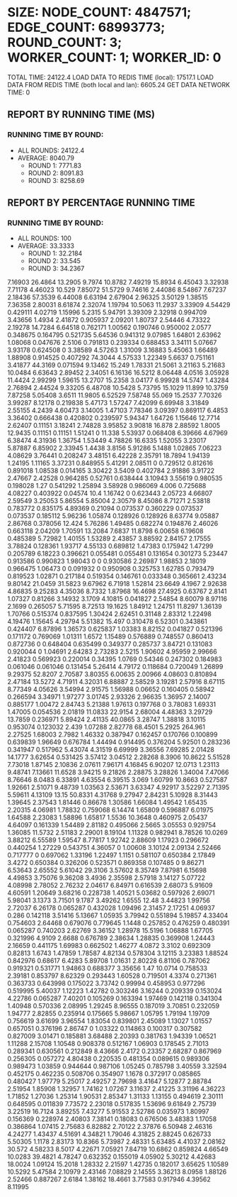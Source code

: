 
# SIZE: NODE_COUNT: 4847571; EDGE_COUNT: 68993773; ROUND_COUNT: 3; WORKER_COUNT: 1; WORKER_ID: 0
 TOTAL TIME: 24122.4
 LOAD DATA TO REDIS TIME (local): 17517.1
 LOAD DATA FROM REDIS TIME (both local and lan): 6605.24
 GET DATA NETWORK TIME: 0

## REPORT BY RUNNING TIME (MS)

 ### RUNNING TIME BY ROUND:

  + ALL ROUNDS: 24122.4
  + AVERAGE: 8040.79
     + ROUND 1: 7771.83
     + ROUND 2: 8091.83
     + ROUND 3: 8258.69

## REPORT BY PERCENTAGE RUNNING TIME

 ### RUNNING TIME BY ROUND:

  + ALL ROUNDS: 100
  + AVERAGE: 33.3333
     + ROUND 1: 32.2184
     + ROUND 2: 33.545
     + ROUND 3: 34.2367

7.16903 26.4864 13.2905 9.7974 10.8782 7.49219 15.8934 6.45043 3.32938 7.71178 4.46023 10.529 7.85072 51.5729 9.74616 2.44086 8.54867 7.67237 2.18436 57.3539 6.44008 6.63194 2.67904 2.96325 3.50129 1.38515 7.36358 2.80031 8.61874 2.32074 1.19794 10.5063 11.2937 3.33909 4.54429 0.429111 4.02719 1.15996 5.2315 5.94791 3.39309 2.32918 0.994709 3.43656 1.4934 2.41872 0.905937 2.09201 1.80737 2.54446 4.73322 2.19278 14.7284 6.64518 0.762171 1.00562 0.190746 0.950002 2.0577 0.348675 0.164795 0.521735 5.64536 0.941312 9.07985 1.64801 2.63962 1.08068 0.047676 2.5106 0.791813 0.239334 0.688453 3.34111 5.07667 3.93178 0.624508 0 3.38589 4.57263 1.31009 3.16883 5.45063 1.66489 1.88908 0.914525 0.407292 74.3044 4.57533 1.22349 5.6637 0.751161 3.41877 44.3169 0.071594 9.13462 15.249 1.78331 21.5061 3.21163 5.21683 10.0484 6.63643 2.89452 2.34051 6.16136 16.5212 8.06448 4.0516 3.05928 11.4424 2.99299 1.59615 13.2707 15.2358 3.04177 6.99928 14.5747 1.43284 2.76894 2.44524 9.33205 6.48708 10.5428 5.73795 15.1029 11.899 10.3759 7.87258 5.05408 3.6511 11.9805 6.52529 7.58748 55.069 15.2537 7.70326 3.99287 8.12178 0.219838 5.47173 1.57247 7.42099 6.69948 3.31849 2.55155 4.2439 4.60473 3.14005 1.47103 7.78346 3.09397 0.869117 6.4853 3.36402 0.666438 0.420802 0.239597 5.94347 1.64726 1.15646 12.7714 2.62407 0.11151 3.18241 2.74828 3.95852 3.90818 16.878 2.88592 1.8005 12.9435 0.11151 0.11151 1.51241 0 11.338 5.53937 0.068408 6.39666 4.67969 6.38474 4.31936 1.36754 1.53449 4.78826 16.6335 1.52055 3.23017 5.87887 6.85902 2.33945 1.4438 3.8156 5.91286 5.1488 1.02865 7.06223 4.08629 3.76441 0.208247 3.48151 6.42228 2.35791 18.7894 1.94139 1.24195 1.11165 3.37231 0.848955 5.41291 2.08511 0 0.729512 0.812616 0.891018 1.08538 0.014165 3.30422 3.5409 0.402784 2.91886 3.91722 2.47667 2.42528 0.964285 0.52761 0.638444 3.10943 3.55619 0.980535 0.198028 1.27 0.541292 1.25894 3.58928 0.986069 4.006 0.725688 4.08227 0.403922 0.04574 10.4 1.16742 0 0.623443 2.05723 4.66807 2.59549 3.25053 5.86554 5.85004 2.30579 8.45086 8.71271 2.53818 0.783772 0.835175 4.89369 0.21094 0.073537 0.360229 0.073537 0.073537 0.185112 5.96236 1.05874 0.128926 0.128926 8.63774 9.05887 2.86768 0.378056 12.424 5.76286 1.49485 0.682274 0.194876 2.46026 0.663118 2.04209 1.70591 13.2084 7.6837 11.8798 6.00658 6.19608 0.485389 5.72982 1.40155 1.53289 2.43857 3.88592 2.84157 2.17555 3.78824 0.128361 1.93717 4.55133 0.689812 1.47383 0.175942 1.47299 0.205789 6.18223 0.396621 0.055481 0.055481 0.131654 0.301273 5.23447 0.913586 0.990823 1.98043 0 0 0.930586 2.26987 1.98853 2.18019 0.966475 1.06473 0 0.091932 0 0.950908 0.325753 1.62785 0.793479 0.819523 1.02871 0.217184 0.519354 0.146761 0.033348 0.365661 2.43234 9.80142 21.0459 31.5823 9.67962 6.71918 1.52814 23.6649 4.1967 2.92638 4.86835 9.25283 4.35036 8.7332 1.87968 16.4698 27.4925 0.63767 2.8141 1.07327 0.81266 3.14932 3.1709 4.10815 0.041827 2.54854 8.60079 8.97116 2.1699 0.265057 5.71595 8.72513 19.1625 1.84912 1.24751 11.8297 1.36139 1.70766 0.515374 0.837595 1.30424 2.62451 0.31148 2.83312 1.22498 4.19476 1.15645 4.29794 5.51382 15.497 0.310478 6.52301 0.343861 0.424407 6.87896 1.36573 0.625837 1.03383 8.82152 0.041827 0.521396 0.171172 0.769069 1.01311 1.6572 1.15489 0.576889 0.748557 0.860413 0.872736 0 0.648404 0.635499 0.349377 0.285737 3.84721 0.131083 0.920044 0 1.04691 2.64283 2.73283 2.5215 1.90602 4.95959 2.99666 2.41823 0.569923 0.220014 0.34395 1.0769 0.54346 0.247302 0.184983 0.061046 0.061046 0.131454 5.26414 4.79172 0.118684 0.720049 1.26899 9.29375 52.8207 2.70587 3.80355 6.00635 2.00966 4.08603 0.810894 2.47184 13.5272 4.71911 4.32031 6.88887 2.58529 3.19281 2.57916 8.67115 8.77349 4.05626 3.54994 2.91575 1.56988 0.06652 0.160405 0.58942 0.266594 3.34971 1.97277 3.01745 2.93326 2.96635 1.36957 2.14007 0.885177 1.00472 2.84743 5.21388 1.97613 0.197768 0 3.78083 1.69331 1.47005 0.054536 2.01819 11.0833 22.9154 2.68004 4.48363 3.29729 13.7859 0.236971 5.89424 2.41135 40.0865 3.28747 1.38818 3.10115 0.953074 0.123032 2.439 1.07288 2.82778 68.4501 5.2925 264.961 2.27525 1.68003 2.7982 1.46332 0.387947 0.162457 0.170766 0.100899 0.639839 1.96649 0.676784 1.44494 0.914495 0.376204 5.92501 0.283236 0.341947 0.517962 5.43074 4.31519 6.69999 3.36556 7.69285 2.01428 14.1777 3.62654 0.531425 3.57412 3.04512 2.28268 8.3906 10.8622 5.51528 7.73018 1.87145 2.10836 2.07611 7.96171 4.16845 6.90207 12.0713 1.23113 9.48741 7.13661 11.6528 3.94215 9.21826 2.28875 3.28826 1.34004 7.47066 8.76646 8.0483 6.33891 4.63554 6.39515 3.069 1.60799 10.8663 0.527587 1.92661 2.51071 9.48739 1.03563 2.53671 3.63347 4.92917 3.52297 2.71395 5.59611 4.13109 13.15 50.8331 4.31768 9.27947 2.84231 5.10928 8.31443 1.39645 2.37543 1.81446 0.86678 1.30586 1.66084 1.49542 1.65435 2.20315 4.06981 1.78832 0.759068 6.14474 1.65809 0.596887 6.01975 1.64588 2.23083 1.58896 1.65817 1.5536 10.3648 0.460975 2.05437 4.64097 0.161339 1.54489 2.81182 0.495066 2.5665 3.05553 0.929754 1.36085 11.5732 2.51183 2.29001 8.19104 1.11328 0.982941 8.78526 10.0269 3.88212 6.55589 1.59547 8.77817 1.92742 2.88609 1.17923 0.296672 0.440254 1.27229 0.543751 4.36057 0 1.00608 3.10124 2.09134 2.52466 0.717777 0 0.697062 1.33196 1.22497 1.1151 0.581107 0.650384 2.17849 3.4272 0.650384 0.326206 0.523571 0.869358 0.107485 0 9.86271 6.53643 2.65552 5.61042 29.3106 3.57602 8.35749 7.87981 6.15698 4.49853 3.75076 9.36208 3.4936 2.35598 2.57918 3.14127 5.07722 4.08998 2.78052 2.76232 2.04617 6.84971 0.616539 2.68073 5.91609 4.60591 1.20649 3.68216 0.228738 1.40521 5.03682 0.597926 2.69071 5.98041 3.1373 3.71501 9.1787 3.49262 1.6555 12.48 3.44823 1.99756 2.72037 6.26178 0.065287 0.432028 1.09496 2.31457 2.17251 4.06937 0.286 0.142118 3.51416 5.13667 1.05935 3.79942 0.551894 5.19857 4.33404 0.754603 2.64468 0.679076 0.779645 1.1448 0.257852 0.476259 0.480391 0.065287 0.740203 2.62769 3.36152 1.28978 15.5196 1.06888 1.67705 0.321996 4.9109 2.6688 0.676789 2.38634 1.28835 0.369908 1.24443 2.16659 0.441175 1.69983 0.662502 1.46277 4.0872 3.3102 0.692309 0.82813 1.6743 1.47859 1.78587 4.82134 0.578304 3.12115 3.23383 1.88524 0.842976 0.68617 6.4283 5.89708 1.01631 2.80228 6.81106 0.787062 0.919321 0.531771 1.94863 0.688377 3.35656 1.47 10.0714 0.758533 2.39181 0.853797 8.62329 0.293443 1.60528 0.719501 4.3374 0.271361 0.363733 0.643998 0.175022 3.73742 0.99994 0.458953 0.977296 0.519995 5.40037 1.12223 1.42782 0.303246 3.16244 0.209339 0.153024 4.22786 0.065287 7.40201 0.105269 0.163394 1.97469 0.142118 0.341304 1.40948 0.570336 2.08995 1.29245 8.96555 0.187019 3.70851 0.232059 1.94777 2.82855 0.235914 0.175665 5.98667 1.05795 1.79194 1.19709 0.756619 3.61699 3.96554 1.83054 0.839801 2.45089 1.13027 1.01557 0.657051 0.376196 2.86747 0 1.03322 0.114863 0.100317 0.307582 0.827009 3.01471 0.185881 3.68488 2.20393 0.381763 1.94339 1.06521 1.11288 2.15708 1.10548 0.908378 0.512167 1.06903 0.178545 2.71013 0.289341 0.630561 0.212849 8.43666 2.4172 0.23357 2.68287 0.867969 0.256305 0.057272 4.80438 0.220535 0.481354 0.089615 0.989306 0.989473 1.03859 0.944644 0.987106 1.05245 0.785798 3.40559 3.32594 0.452175 0.462235 0.508706 0.354907 1.1678 0.372917 0.085865 0.480427 1.97779 5.25017 2.49257 2.79698 3.41647 5.12877 2.88784 2.51954 1.85908 1.32957 1.74162 1.07267 3.11637 2.41225 3.31196 4.36223 1.71852 1.27036 1.25314 1.90531 2.85347 1.31133 1.13155 0.494619 2.30111 0.648595 0.011839 7.73572 2.23018 0.517835 1.53696 9.61849 2.75739 3.22519 16.7124 3.89255 7.43277 5.91553 2.52786 0.035973 1.80997 0.156369 0.228974 2.40803 7.38141 0.18083 0.676506 3.48383 1.17058 0.386864 1.07415 2.75683 6.82882 2.70122 2.37876 6.50948 2.46316 4.24277 1.43437 4.51691 4.34821 1.79046 4.31825 2.88245 0.626733 5.50305 1.1178 2.83173 10.8366 5.73987 2.48331 5.63485 4.41037 2.08162 30.572 4.58233 8.5017 4.22671 7.05921 7.84719 10.6862 0.859824 4.66549 10.0283 39.4821 4.78247 0.632352 0.155019 4.05902 5.30212 4.42683 18.0024 1.09124 15.2018 1.28332 2.21597 1.42735 0.182017 3.65625 1.10589 10.5292 5.47584 2.10979 2.43146 7.08829 2.14555 3.36213 8.0958 1.88126 2.52466 0.887267 2.6184 1.38162 18.4661 3.77583 0.917946 4.39562 8.11995 